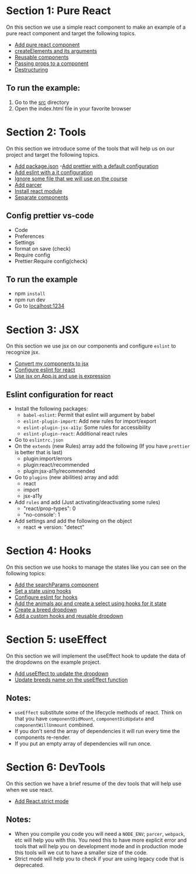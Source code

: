 # Section 1: Pure React

On this section we use a simple react component to make an example of a pure react component and target the following topics.

- [Add pure react component](https://github.com/oscarpolanco/react-course/pull/1/commits/8f8e3c603c6f0b46a61e60ebec359ace690e34c2)
- [createElements and its arguments](https://github.com/oscarpolanco/react-course/pull/1/commits/8c4324b95df923d8a5752a4bcfdbf3e9ebd9d901)
- [Reusable components](https://github.com/oscarpolanco/react-course/pull/1/commits/4058b9ecc7e8ac069ed7b2d6d254bd7f3167d99a)
- [Passing props to a component](https://github.com/oscarpolanco/react-course/pull/1/commits/4f6b9728262e2a25a2d9fbe1614e707dd357a3d7)
- [Destructuring](https://github.com/oscarpolanco/react-course/pull/1/commits/1479e1f252171d845b79f0512e88e7a40344a372)

## To run the example:

1. Go to the [src](https://github.com/oscarpolanco/react-course/tree/project_setup/adopt-me/scr) directory
2. Open the index.html file in your favorite browser

# Section 2: Tools

On this section we introduce some of the tools that will help us on our project and target the following topics.

- [Add package.json](https://github.com/oscarpolanco/react-course/pull/2/commits/95716d9679ce97880798ca5349bc84383d9185fd) -[Add prettier with a default configuration](https://github.com/oscarpolanco/react-course/pull/2/commits/fcaab1122793eaa5f8bd237a200b846933c5c95f)
- [Add eslint with a it configuration](https://github.com/oscarpolanco/react-course/pull/2/commits/da1932f82967fe841417904eec33b83b5e7819ef)
- [Ignore some file that we will use on the course](https://github.com/oscarpolanco/react-course/pull/2/commits/28d92b8d25065228641ae7fa010fe34e2f78ae80)
- [Add parcer](https://github.com/oscarpolanco/react-course/pull/2/commits/9308946f46be4a4b573dd2af0814859d50938e2e)
- [Install react module](https://github.com/oscarpolanco/react-course/pull/2/commits/16a372ae693373ad12ef00c15272cc055a089685)
- [Separate components](https://github.com/oscarpolanco/react-course/pull/2/commits/16a372ae693373ad12ef00c15272cc055a089685)

## Config prettier vs-code

- Code
- Preferences
- Settings
- format on save (check)
- Require config
- Prettier:Require config(check)

## To run the example

- npm `install`
- npm run dev
- Go to [localhost:1234](http://localhost:1234/)

# Section 3: JSX

On this section we use jsx on our components and configure `eslint` to recognize jsx.

- [Convert my components to jsx](https://github.com/oscarpolanco/react-course/pull/3/commits/058d47518635665452cbca3fbad3e64550a8a27d)
- [Configure eslint for react](https://github.com/oscarpolanco/react-course/pull/3/commits/92988fc32ac59cf84db18fdbcab892b91783b563)
- [Use jsx on App.js and use js expression](https://github.com/oscarpolanco/react-course/pull/3/commits/af85b7c263c8bf96c57156a89f5a994eeb5aa93e)

## Eslint configuration for react

- Install the following packages:
  - `babel-eslint`: Permit that eslint will argument by babel
  - `eslint-plugin-import`: Add new rules for import/export
  - `eslint-plugin-jsx-a11y`: Some rules for accessibility
  - `eslint-plugin-react`: Additional react rules
- Go to `eslintrc.json`
- On the `extends` (new Rules) array add the following (If you have `prettier` is better that is last)
  - plugin:import/errors
  - plugin:react/recommended
  - plugin:jsx-a11y/recommended
- Go to `plugins` (new abilities) array and add:
  - react
  - import
  - jsx-a11y
- Add `rules` and add (Just activating/deactivating some rules)
  - "react/prop-types": 0
  - "no-console': 1
- Add settings and add the following on the object
  - react => version: "detect"

# Section 4: Hooks

On this section we use hooks to manage the states like you can see on the following topics:

- [Add the searchParams component](https://github.com/oscarpolanco/react-course/pull/4/commits/7467ad08dfe8859ed0360dea5a3dfc9eb681b3e0)
- [Set a state using hooks](https://github.com/oscarpolanco/react-course/pull/4/commits/1c9c1b55627bc268e1dbf2843c27010ee8c4ca20)
- [Configure eslint for hooks](https://github.com/oscarpolanco/react-course/pull/4/commits/97ca602a93ba4a338c3bb330b6e44f3d56f58453)
- [Add the animals api and create a select using hooks for it state](https://github.com/oscarpolanco/react-course/pull/4/commits/b144c82b3365efe4aa2315e508a9ba314d48521b)
- [Create a breed dropdown](https://github.com/oscarpolanco/react-course/pull/4/commits/b7c4bd1713fb0b7028ac5d676287322dc53fdd96)
- [Add a custom hooks and reusable dropdown](https://github.com/oscarpolanco/react-course/pull/4/commits/92fd38bc7bcb1a0fb78b9c5a3e321f0c1fdd4767)

# Section 5: useEffect

On this section we will implement the useEffect hook to update the data of the dropdowns on the example project.

- [Add useEffect to update the dropdown](https://github.com/oscarpolanco/react-course/pull/5/commits/2210e95ba485dd235827087d34d5e072e06d5104)
- [Update breeds name on the useEffect function](https://github.com/oscarpolanco/react-course/pull/5/commits/b6c35d3d674dae64dc348063cc09f4884623006c)

## Notes:

- `useEffect` substitute some of the lifecycle methods of react. Think on that you have `componentDidMount`, `componentDidUpdate` and `componentWillUnmount` combined.
- If you don't send the array of dependencies it will run every time the components re-render.
- If you put an empty array of dependencies will run once.

# Section 6: DevTools

On this section we have a brief resume of the dev tools that will help use when we use react.

- [Add React.strict mode](https://github.com/oscarpolanco/react-course/pull/5/commits/b6c35d3d674dae64dc348063cc09f4884623006c)

## Notes:

- When you compile you code you will need a `NODE_ENV`; `parcer`, `webpack`, etc will help you with this. You need this to have more explicit error and tools that will help you on development mode and in production mode this tools will we cut to have a smaller size of the code.
- Strict mode will help you to check if your are using legacy code that is deprecated.
